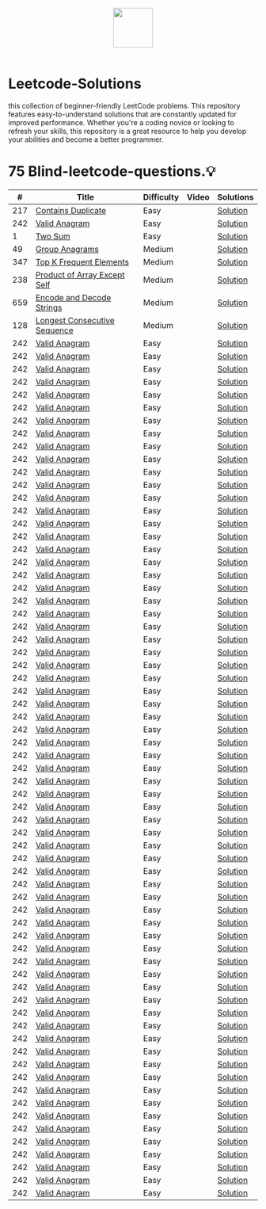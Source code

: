 
<p align="center">
  <a  href="https://leetcode.com">
    <img height=80 src="https://assets.leetcode.com/static_assets/public/webpack_bundles/images/logo-dark.e99485d9b.svg">
  </a>
  <br>
  <br>
</p>


# Leetcode-Solutions
this collection of beginner-friendly LeetCode problems. This repository features easy-to-understand solutions that are constantly updated for improved performance. Whether you're a coding novice or looking to refresh your skills, this repository is a great resource to help you develop your abilities and become a better programmer.


# 75 Blind-leetcode-questions.:bulb:
|  #  |      Title     |   Difficulty  | Video  | Solutions   |                  
|-----|----------------|---------------|--------|-------------|
|217|[Contains Duplicate](https://leetcode.com/problems/contains-duplicate/)|Easy||[Solution](../main/Solutions/217-contains-duplicate.py) |
|242|[ Valid Anagram](https://leetcode.com/problems/valid-anagram/)|Easy||[Solution](../main/Solutions/242-valid-anagram.py) |
|1|[ Two Sum](https://leetcode.com/problems/two-sum/)|Easy||[Solution](../main/Solutions/1-two-sum.py) |
|49|[Group Anagrams](https://leetcode.com/problems/group-anagrams/)|Medium||[Solution](../main/Solutions/49-Group-anagrams.py) |
|347|[ Top K Frequent Elements](https://leetcode.com/problems/top-k-frequent-elements/)|Medium||[Solution](../main/Solutions/347-K-frequent.py) |
|238|[ Product of Array Except Self](https://leetcode.com/problems/product-of-array-except-self/)|Medium||[Solution](../main/Solutions/238-Product-except.py) |
|659|[ Encode and Decode Strings](https://www.lintcode.com/problem/659/)|Medium||[Solution](../main/Solutions/659-decode-encode.py) |
|128|[ Longest Consecutive Sequence](https://leetcode.com/problems/longest-consecutive-sequence/)|Medium||[Solution](../main/Solutions/128-longest-sequence.py) |
|242|[ Valid Anagram](https://leetcode.com/problems/valid-anagram/)|Easy||[Solution](../main/Solutions/242-valid-anagram.py) |
|242|[ Valid Anagram](https://leetcode.com/problems/valid-anagram/)|Easy||[Solution](../main/Solutions/242-valid-anagram.py) |
|242|[ Valid Anagram](https://leetcode.com/problems/valid-anagram/)|Easy||[Solution](../main/Solutions/242-valid-anagram.py) |
|242|[ Valid Anagram](https://leetcode.com/problems/valid-anagram/)|Easy||[Solution](../main/Solutions/242-valid-anagram.py) |
|242|[ Valid Anagram](https://leetcode.com/problems/valid-anagram/)|Easy||[Solution](../main/Solutions/242-valid-anagram.py) |
|242|[ Valid Anagram](https://leetcode.com/problems/valid-anagram/)|Easy||[Solution](../main/Solutions/242-valid-anagram.py) |
|242|[ Valid Anagram](https://leetcode.com/problems/valid-anagram/)|Easy||[Solution](../main/Solutions/242-valid-anagram.py) |
|242|[ Valid Anagram](https://leetcode.com/problems/valid-anagram/)|Easy||[Solution](../main/Solutions/242-valid-anagram.py) |
|242|[ Valid Anagram](https://leetcode.com/problems/valid-anagram/)|Easy||[Solution](../main/Solutions/242-valid-anagram.py) |
|242|[ Valid Anagram](https://leetcode.com/problems/valid-anagram/)|Easy||[Solution](../main/Solutions/242-valid-anagram.py) |
|242|[ Valid Anagram](https://leetcode.com/problems/valid-anagram/)|Easy||[Solution](../main/Solutions/242-valid-anagram.py) |
|242|[ Valid Anagram](https://leetcode.com/problems/valid-anagram/)|Easy||[Solution](../main/Solutions/242-valid-anagram.py) |
|242|[ Valid Anagram](https://leetcode.com/problems/valid-anagram/)|Easy||[Solution](../main/Solutions/242-valid-anagram.py) |
|242|[ Valid Anagram](https://leetcode.com/problems/valid-anagram/)|Easy||[Solution](../main/Solutions/242-valid-anagram.py) |
|242|[ Valid Anagram](https://leetcode.com/problems/valid-anagram/)|Easy||[Solution](../main/Solutions/242-valid-anagram.py) |
|242|[ Valid Anagram](https://leetcode.com/problems/valid-anagram/)|Easy||[Solution](../main/Solutions/242-valid-anagram.py) |
|242|[ Valid Anagram](https://leetcode.com/problems/valid-anagram/)|Easy||[Solution](../main/Solutions/242-valid-anagram.py) |
|242|[ Valid Anagram](https://leetcode.com/problems/valid-anagram/)|Easy||[Solution](../main/Solutions/242-valid-anagram.py) |
|242|[ Valid Anagram](https://leetcode.com/problems/valid-anagram/)|Easy||[Solution](../main/Solutions/242-valid-anagram.py) |
|242|[ Valid Anagram](https://leetcode.com/problems/valid-anagram/)|Easy||[Solution](../main/Solutions/242-valid-anagram.py) |
|242|[ Valid Anagram](https://leetcode.com/problems/valid-anagram/)|Easy||[Solution](../main/Solutions/242-valid-anagram.py) |
|242|[ Valid Anagram](https://leetcode.com/problems/valid-anagram/)|Easy||[Solution](../main/Solutions/242-valid-anagram.py) |
|242|[ Valid Anagram](https://leetcode.com/problems/valid-anagram/)|Easy||[Solution](../main/Solutions/242-valid-anagram.py) |
|242|[ Valid Anagram](https://leetcode.com/problems/valid-anagram/)|Easy||[Solution](../main/Solutions/242-valid-anagram.py) |
|242|[ Valid Anagram](https://leetcode.com/problems/valid-anagram/)|Easy||[Solution](../main/Solutions/242-valid-anagram.py) |
|242|[ Valid Anagram](https://leetcode.com/problems/valid-anagram/)|Easy||[Solution](../main/Solutions/242-valid-anagram.py) |
|242|[ Valid Anagram](https://leetcode.com/problems/valid-anagram/)|Easy||[Solution](../main/Solutions/242-valid-anagram.py) |
|242|[ Valid Anagram](https://leetcode.com/problems/valid-anagram/)|Easy||[Solution](../main/Solutions/242-valid-anagram.py) |
|242|[ Valid Anagram](https://leetcode.com/problems/valid-anagram/)|Easy||[Solution](../main/Solutions/242-valid-anagram.py) |
|242|[ Valid Anagram](https://leetcode.com/problems/valid-anagram/)|Easy||[Solution](../main/Solutions/242-valid-anagram.py) |
|242|[ Valid Anagram](https://leetcode.com/problems/valid-anagram/)|Easy||[Solution](../main/Solutions/242-valid-anagram.py) |
|242|[ Valid Anagram](https://leetcode.com/problems/valid-anagram/)|Easy||[Solution](../main/Solutions/242-valid-anagram.py) |
|242|[ Valid Anagram](https://leetcode.com/problems/valid-anagram/)|Easy||[Solution](../main/Solutions/242-valid-anagram.py) |
|242|[ Valid Anagram](https://leetcode.com/problems/valid-anagram/)|Easy||[Solution](../main/Solutions/242-valid-anagram.py) |
|242|[ Valid Anagram](https://leetcode.com/problems/valid-anagram/)|Easy||[Solution](../main/Solutions/242-valid-anagram.py) |
|242|[ Valid Anagram](https://leetcode.com/problems/valid-anagram/)|Easy||[Solution](../main/Solutions/242-valid-anagram.py) |
|242|[ Valid Anagram](https://leetcode.com/problems/valid-anagram/)|Easy||[Solution](../main/Solutions/242-valid-anagram.py) |
|242|[ Valid Anagram](https://leetcode.com/problems/valid-anagram/)|Easy||[Solution](../main/Solutions/242-valid-anagram.py) |
|242|[ Valid Anagram](https://leetcode.com/problems/valid-anagram/)|Easy||[Solution](../main/Solutions/242-valid-anagram.py) |
|242|[ Valid Anagram](https://leetcode.com/problems/valid-anagram/)|Easy||[Solution](../main/Solutions/242-valid-anagram.py) |
|242|[ Valid Anagram](https://leetcode.com/problems/valid-anagram/)|Easy||[Solution](../main/Solutions/242-valid-anagram.py) |
|242|[ Valid Anagram](https://leetcode.com/problems/valid-anagram/)|Easy||[Solution](../main/Solutions/242-valid-anagram.py) |
|242|[ Valid Anagram](https://leetcode.com/problems/valid-anagram/)|Easy||[Solution](../main/Solutions/242-valid-anagram.py) |
|242|[ Valid Anagram](https://leetcode.com/problems/valid-anagram/)|Easy||[Solution](../main/Solutions/242-valid-anagram.py) |
|242|[ Valid Anagram](https://leetcode.com/problems/valid-anagram/)|Easy||[Solution](../main/Solutions/242-valid-anagram.py) |
|242|[ Valid Anagram](https://leetcode.com/problems/valid-anagram/)|Easy||[Solution](../main/Solutions/242-valid-anagram.py) |
|242|[ Valid Anagram](https://leetcode.com/problems/valid-anagram/)|Easy||[Solution](../main/Solutions/242-valid-anagram.py) |
|242|[ Valid Anagram](https://leetcode.com/problems/valid-anagram/)|Easy||[Solution](../main/Solutions/242-valid-anagram.py) |
|242|[ Valid Anagram](https://leetcode.com/problems/valid-anagram/)|Easy||[Solution](../main/Solutions/242-valid-anagram.py) |
|242|[ Valid Anagram](https://leetcode.com/problems/valid-anagram/)|Easy||[Solution](../main/Solutions/242-valid-anagram.py) |
|242|[ Valid Anagram](https://leetcode.com/problems/valid-anagram/)|Easy||[Solution](../main/Solutions/242-valid-anagram.py) |
|242|[ Valid Anagram](https://leetcode.com/problems/valid-anagram/)|Easy||[Solution](../main/Solutions/242-valid-anagram.py) |
|242|[ Valid Anagram](https://leetcode.com/problems/valid-anagram/)|Easy||[Solution](../main/Solutions/242-valid-anagram.py) |
|242|[ Valid Anagram](https://leetcode.com/problems/valid-anagram/)|Easy||[Solution](../main/Solutions/242-valid-anagram.py) |
|242|[ Valid Anagram](https://leetcode.com/problems/valid-anagram/)|Easy||[Solution](../main/Solutions/242-valid-anagram.py) |
|242|[ Valid Anagram](https://leetcode.com/problems/valid-anagram/)|Easy||[Solution](../main/Solutions/242-valid-anagram.py) |
|242|[ Valid Anagram](https://leetcode.com/problems/valid-anagram/)|Easy||[Solution](../main/Solutions/242-valid-anagram.py) |
|242|[ Valid Anagram](https://leetcode.com/problems/valid-anagram/)|Easy||[Solution](../main/Solutions/242-valid-anagram.py) |
|242|[ Valid Anagram](https://leetcode.com/problems/valid-anagram/)|Easy||[Solution](../main/Solutions/242-valid-anagram.py) |
|242|[ Valid Anagram](https://leetcode.com/problems/valid-anagram/)|Easy||[Solution](../main/Solutions/242-valid-anagram.py) |
|242|[ Valid Anagram](https://leetcode.com/problems/valid-anagram/)|Easy||[Solution](../main/Solutions/242-valid-anagram.py) |
|242|[ Valid Anagram](https://leetcode.com/problems/valid-anagram/)|Easy||[Solution](../main/Solutions/242-valid-anagram.py) |
|242|[ Valid Anagram](https://leetcode.com/problems/valid-anagram/)|Easy||[Solution](../main/Solutions/242-valid-anagram.py) |
|242|[ Valid Anagram](https://leetcode.com/problems/valid-anagram/)|Easy||[Solution](../main/Solutions/242-valid-anagram.py) |
|242|[ Valid Anagram](https://leetcode.com/problems/valid-anagram/)|Easy||[Solution](../main/Solutions/242-valid-anagram.py) |
|242|[ Valid Anagram](https://leetcode.com/problems/valid-anagram/)|Easy||[Solution](../main/Solutions/242-valid-anagram.py) |
|242|[ Valid Anagram](https://leetcode.com/problems/valid-anagram/)|Easy||[Solution](../main/Solutions/242-valid-anagram.py) |

